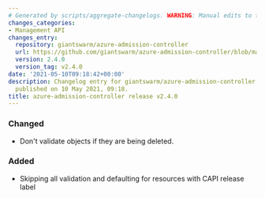 ```yaml
---
# Generated by scripts/aggregate-changelogs. WARNING: Manual edits to this files will be overwritten.
changes_categories:
- Management API
changes_entry:
  repository: giantswarm/azure-admission-controller
  url: https://github.com/giantswarm/azure-admission-controller/blob/master/CHANGELOG.md#240---2021-05-10
  version: 2.4.0
  version_tag: v2.4.0
date: '2021-05-10T09:18:42+00:00'
description: Changelog entry for giantswarm/azure-admission-controller version 2.4.0,
  published on 10 May 2021, 09:18.
title: azure-admission-controller release v2.4.0
---
```


### Changed
- Don't validate objects if they are being deleted.
### Added
- Skipping all validation and defaulting for resources with CAPI release label
